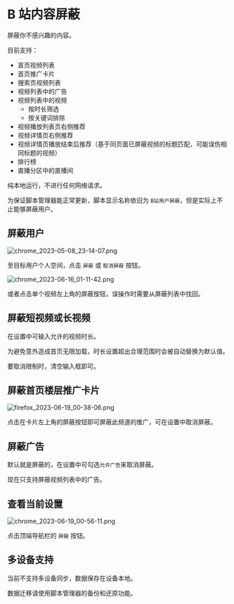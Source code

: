 # B 站内容屏蔽

屏蔽你不感兴趣的内容。

目前支持：

- 首页视频列表
- 首页推广卡片
- 搜索页视频列表
- 视频列表中的广告
- 视频列表中的视频
  - 按时长筛选
  - 按关键词排除
- 视频播放列表页右侧推荐
- 视频详情页右侧推荐
- 视频详情页播放结束后推荐（基于同页面已屏蔽视频的标题匹配，可能误伤相同标题的视频）
- 排行榜
- 直播分区中的直播间

纯本地运行，不进行任何网络请求。

为保证脚本管理器能正常更新，脚本显示名称依旧为 `B站用户屏蔽`，但是实际上不止能够屏蔽用户。

## 屏蔽用户

![chrome_2023-05-08_23-14-07.png](https://cdn.jsdelivr.net/gh/NateScarlet/user-scripts@master/src/bilibili.com/img/chrome_2023-05-08_23-14-07.png)

至目标用户个人空间，点击 `屏蔽` 或 `取消屏蔽` 按钮。

![chrome_2023-06-16_01-11-42.png](https://cdn.jsdelivr.net/gh/NateScarlet/user-scripts@master/src/bilibili.com/img/chrome_2023-06-16_01-11-42.png)

或者点击单个视频左上角的屏蔽按钮，误操作时需要从屏蔽列表中找回。

## 屏蔽短视频或长视频

在设置中可输入允许的视频时长。

为避免意外造成首页无限加载，时长设置超出合理范围时会被自动替换为默认值。

要取消限制时，清空输入框即可。

## 屏蔽首页楼层推广卡片

![firefox_2023-06-19_00-38-06.png](https://cdn.jsdelivr.net/gh/NateScarlet/user-scripts@master/src/bilibili.com/img/firefox_2023-06-19_00-38-06.png)

点击在卡片左上角的屏蔽按钮即可屏蔽此频道的推广，可在设置中取消屏蔽。

## 屏蔽广告

默认就是屏蔽的，在设置中可勾选`允许广告`来取消屏蔽。

现在只支持屏蔽视频列表中的广告。

## 查看当前设置

![chrome_2023-06-19_00-56-11.png](https://cdn.jsdelivr.net/gh/NateScarlet/user-scripts@master/src/bilibili.com/img/chrome_2023-06-19_00-56-11.png)

点击顶端导航栏的 `屏蔽` 按钮。

## 多设备支持

当前不支持多设备同步，数据保存在设备本地。

数据迁移请使用脚本管理器的备份和还原功能。

